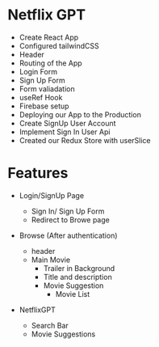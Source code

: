 # Netflix GPT

- Create React App
- Configured tailwindCSS
- Header
- Routing of the App
- Login Form
- Sign Up Form
- Form valiadation
- useRef Hook
- Firebase  setup 
- Deploying our App to the Production
- Create SignUp User Account 
- Implement Sign In User Api
- Created our Redux Store with userSlice

# Features

- Login/SignUp Page
  - Sign In/ Sign Up Form
  - Redirect to Browe page  

- Browse (After authentication)
   - header
   - Main Movie
      - Trailer in Background
      - Title and description 
      - Movie Suggestion 
         - Movie List

- NetflixGPT
  - Search Bar 
  - Movie Suggestions


